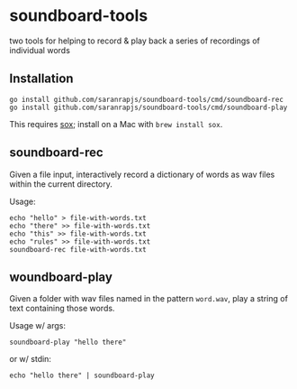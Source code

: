 # soundboard-tools

two tools for helping to record & play back a series of recordings of individual words

## Installation

```
go install github.com/saranrapjs/soundboard-tools/cmd/soundboard-rec
go install github.com/saranrapjs/soundboard-tools/cmd/soundboard-play
```

This requires [sox](http://sox.sourceforge.net/); install on a Mac with `brew install sox`.

## soundboard-rec

Given a file input, interactively record a dictionary of words as wav files within the current directory.

Usage:

```
echo "hello" > file-with-words.txt
echo "there" >> file-with-words.txt
echo "this" >> file-with-words.txt
echo "rules" >> file-with-words.txt
soundboard-rec file-with-words.txt
```

## woundboard-play

Given a folder with wav files named in the pattern `word.wav`, play a string of text containing those words.

Usage w/ args:

```
soundboard-play "hello there"
```

or w/ stdin:

```
echo "hello there" | soundboard-play
```
